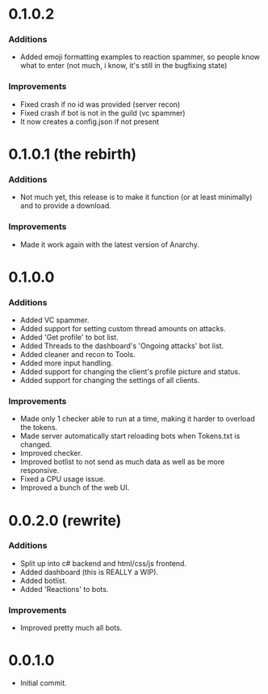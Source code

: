 # 0.1.0.2
### Additions
- Added emoji formatting examples to reaction spammer, so people know what to enter (not much, i know, it's still in the bugfixing state)

### Improvements
- Fixed crash if no id was provided (server recon)
- Fixed crash if bot is not in the guild (vc spammer)
- It now creates a config.json if not present



# 0.1.0.1 (the rebirth)
### Additions
- Not much yet, this release is to make it function (or at least minimally) and to provide a download.

### Improvements
- Made it work again with the latest version of Anarchy.



# 0.1.0.0

### Additions
- Added VC spammer.
- Added support for setting custom thread amounts on attacks.
- Added 'Get profile' to bot list.
- Added Threads to the dashboard's 'Ongoing attacks' bot list.
- Added cleaner and recon to Tools.
- Added more input handling.
- Added support for changing the client's profile picture and status.
- Added support for changing the settings of all clients.

### Improvements
- Made only 1 checker able to run at a time, making it harder to overload the tokens.
- Made server automatically start reloading bots when Tokens.txt is changed.
- Improved checker.
- Improved botlist to not send as much data as well as be more responsive.
- Fixed a CPU usage issue.
- Improved a bunch of the web UI.



# 0.0.2.0 (rewrite)

### Additions
- Split up into c# backend and html/css/js frontend.
- Added dashboard (this is REALLY a WIP).
- Added botlist.
- Added 'Reactions' to bots.

### Improvements
- Improved pretty much all bots.



# 0.0.1.0
- Initial commit.
